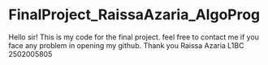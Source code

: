 # FinalProject_RaissaAzaria_AlgoProg
Hello sir! This is my code for the final project. feel free to contact me if you face any problem in opening my github. Thank you
Raissa Azaria L1BC 2502005805
